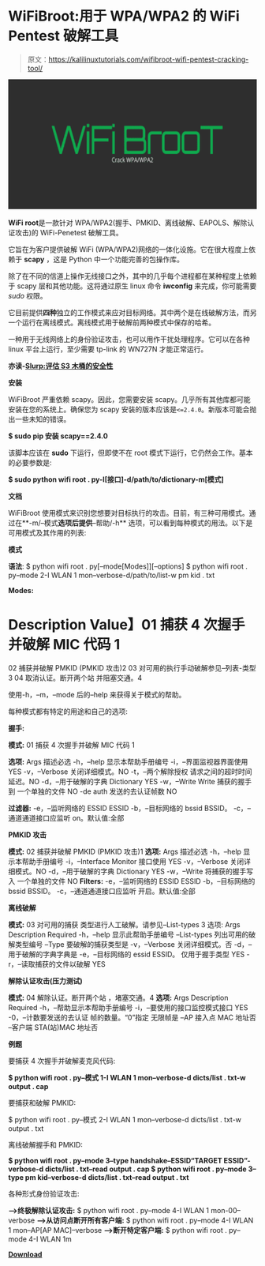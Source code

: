 # WiFiBroot:用于 WPA/WPA2 的 WiFi Pentest 破解工具

> 原文：<https://kalilinuxtutorials.com/wifibroot-wifi-pentest-cracking-tool/>

[![WiFiBroot : A WiFi Pentest Cracking tool for WPA/WPA2](img/c17e0bcf78645a75dcf6f429b26f964d.png "WiFiBroot : A WiFi Pentest Cracking tool for WPA/WPA2")](https://1.bp.blogspot.com/-dMmRO68n_PY/XUgoUno4P4I/AAAAAAAABsc/dRCOf53n_dEUzUJoEx1H2rmYPuTfXAbawCLcBGAs/s1600/WiFi.png)

**WiFi root**是一款针对 WPA/WPA2(握手、PMKID、离线破解、EAPOLS、解除认证攻击)的 WiFi-Penetest 破解工具。

它旨在为客户提供破解 WiFi (WPA/WPA2)网络的一体化设施。它在很大程度上依赖于 **scapy** ，这是 Python 中一个功能完善的包操作库。

除了在不同的信道上操作无线接口之外，其中的几乎每个进程都在某种程度上依赖于 scapy 层和其他功能。这将通过原生 linux 命令 **iwconfig** 来完成，你可能需要 *sudo* 权限。

它目前提供**四种**独立的工作模式来应对目标网络。其中两个是在线破解方法，而另一个运行在离线模式。离线模式用于破解前两种模式中保存的哈希。

一种用于无线网络上的身份验证攻击，也可以用作干扰处理程序。它可以在各种 linux 平台上运行，至少需要 tp-link 的 WN727N 才能正常运行。

**亦读-[Slurp:评估 S3 木桶的安全性](https://kalilinuxtutorials.com/slurp-evaluate-the-security-s3-buckets/)**

**安装**

WiFiBroot 严重依赖 scapy。因此，您需要安装 scapy。几乎所有其他库都可能安装在您的系统上。确保您为 scapy 安装的版本应该是`<=2.4.0`。新版本可能会抛出一些未知的错误。

**$ sudo pip 安装 scapy==2.4.0**

该脚本应该在 **sudo** 下运行，但即使不在 root 模式下运行，它仍然会工作。基本的必要参数是:

**$ sudo python wifi root . py-I[接口]-d/path/to/dictionary-m[模式]**

**文档**

WiFiBroot 使用模式来识别您想要对目标执行的攻击。目前，有三种可用模式。通过在**-m/–模式**选项后提供**–帮助/-h** 选项，可以看到每种模式的用法。以下是可用模式及其作用的列表:

**模式**

**语法**:
$ python wifi root . py[–mode[Modes]][–options]
$ python wifi root . py–mode 2-I WLAN 1 mon–verbose-d/path/to/list-w pm kid . txt

**Modes:**
# Description Value】01 捕获 4 次握手并破解 MIC 代码 1
02 捕获并破解 PMKID (PMKID 攻击)2
03 对可用的执行手动破解参见–列表-类型 3
04 取消认证。断开两个站
并阻塞交通。4

使用-h，–m，–mode 后的–help 来获得关于模式的帮助。

每种模式都有特定的用途和自己的选项:

**握手:**

**模式:**
01 捕获 4 次握手并破解 MIC 代码 1

**选项:**
Args 描述必选
-h，–help 显示本帮助手册编号
-i，–界面监视器界面使用 YES
-v，–Verbose 关闭详细模式。NO
-t，–两个解除授权
请求之间的超时时间延迟。NO
-d，–用于破解的字典 Dictionary YES
-w，–Write Write 捕获的握手到
一个单独的文件 NO
-de auth 发送的去认证帧数
NO

**过滤器:**
-e，–监听网络的 ESSID ESSID
-b，–目标网络的 bssid BSSID。
-c，–通道通道接口应监听
on。默认值:全部

**PMKID 攻击**

**模式:**
02 捕获并破解 PMKID (PMKID 攻击)1
**选项:**
Args 描述必选
-h，–help 显示本帮助手册编号
-i，–Interface Monitor 接口使用 YES
-v，–Verbose 关闭详细模式。NO
-d，–用于破解的字典 Dictionary YES
-w，–Write 将捕获的握手写入
一个单独的文件 NO
**Filters:**
-e，–监听网络的 ESSID ESSID
-b，–目标网络的 bssid BSSID。
-c，–通道通道接口应监听
开启。默认值:全部

**离线破解**

**模式:**
03 对可用的捕获
类型进行人工破解。请参见–List-types 3
选项:
Args Description Required
-h，–help 显示此帮助手册编号
–List-types 列出可用的破解类型编号
–Type 要破解的捕获类型是
-v，–Verbose 关闭详细模式。否
-d，–用于破解的字典字典是
-e，–目标网络的 essid ESSID。
仅用于握手类型 YES
-r，–读取捕获的文件以破解 YES

**解除认证攻击(压力测试)**

**模式:**
04 解除认证。断开两个站
，堵塞交通。4
**选项:**
Args Description Required
-h，–帮助显示本帮助手册编号
-i，–要使用的接口监控模式接口 YES
-0，–计数要发送的去认证
帧的数量。“0”指定
无限帧是
–AP 接入点 MAC 地址否
–客户端 STA(站)MAC 地址否

**例题**

要捕获 4 次握手并破解麦克风代码:

**$ python wifi root . py–模式 1-I WLAN 1 mon–verbose-d dicts/list . txt-w output . cap**

要捕获和破解 PMKID:

$ python wifi root . py–模式 2-I WLAN 1 mon–verbose-d dicts/list . txt-w output . txt

离线破解握手和 PMKID:

**$ python wifi root . py–mode 3–type handshake–ESSID“TARGET ESSID”-verbose-d dicts/list . txt–read output . cap
$ python wifi root . py–mode 3–type pm kid–verbose-d dicts/list . txt–read output . txt**

各种形式身份验证攻击:

**–>终极解除认证攻击:**
$ python wifi root . py–mode 4-I WLAN 1 mon-00–verbose
**–>从访问点断开所有客户端:**
$ python wifi root . py–mode 4-I WLAN 1 mon–AP[AP MAC]–verbose
**–>断开特定客户端:**
$ python wifi root . py–mode 4-I WLAN 1m

[**Download**](https://github.com/hash3liZer/WiFiBroot)